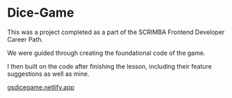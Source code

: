 # Dice-Game

This was a project completed as a part of the SCRIMBA Frontend Developer Career Path.

We were guided through creating the foundational code of the game.

I then built on the code after finishing the lesson, including their feature suggestions as well as mine.

[gsdicegame.netlify.app](https://gsdicegame.netlify.app/)
